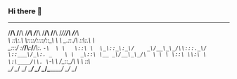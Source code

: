 ### Hi there 👋

 __     __   ______   ______   ___   __     ________  __     __     
/__/\ /__/\ /_____/\ /_____/\ /__/\ /__/\  /_______/\/__/\ /__/\    
\ \::\\:.\ \\::::_\/_\::::_\/_\::\_\\  \ \ \__.::._\/\ \::\\:.\ \   
 \_\::_\:_\/ \:\/___/\\:\/___/\\:. `-\  \ \   \::\ \  \_\::_\:_\/   
   _\/__\_\_/\\:::._\/ \::___\/_\:. _    \ \  _\::\ \__ _\/__\_\_/\ 
   \ \ \ \::\ \\:\ \    \:\____/\\. \`-\  \ \/__\::\__/\\ \ \ \::\ \
    \_\/  \__\/ \_\/     \_____\/ \__\/ \__\/\________\/ \_\/  \__\/
                                                                    

<!--
**xfenix/xfenix** is a ✨ _special_ ✨ repository because its `README.md` (this file) appears on your GitHub profile.

Here are some ideas to get you started:

- 🔭 I’m currently working on ...
- 🌱 I’m currently learning ...
- 👯 I’m looking to collaborate on ...
- 🤔 I’m looking for help with ...
- 💬 Ask me about ...
- 📫 How to reach me: ...
- 😄 Pronouns: ...
- ⚡ Fun fact: ...
-->
